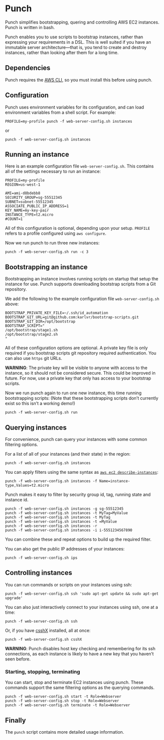 # Punch

Punch simplifies bootstrapping, quering and controlling AWS EC2 instances. Punch is written in bash.

Punch enables you to use scripts to bootstrap instances, rather than expressing your requirements in a DSL. This is well suited if you have an immutable server architecture—that is, you tend to create and destroy instances, rather than looking after them for a long time.

## Dependencies

Punch requires the [AWS CLI](https://aws.amazon.com/cli/), so you must install this before using punch.

## Configuration

Punch uses environment variables for its configuration, and can load environment variables from a shell script. For example:

```
PROFILE=my-profile punch -f web-server-config.sh instances
```

or

```
punch -f web-server-config.sh instances
```

## Running an instance

Here is an example configuration file `web-server-config.sh`. This contains all of the settings necessary to run an instance:
```
PROFILE=my-profile
REGION=us-west-1

AMI=ami-d8bdebb8
SECURITY_GROUP=sg-55512345
SUBNET=subnet-55512345
ASSOCIATE_PUBLIC_IP_ADDRESS=1
KEY_NAME=my-key-pair
INSTANCE_TYPE=t2.micro
#COUNT=1
```

All of this configuration is optional, depending upon your setup. `PROFILE` refers to a profile configured using `aws configure`.

Now we run punch to run three new instances:
```
punch -f web-server-config.sh run -c 3
```

## Bootstrapping an instance

Bootstrapping an instance involves running scripts on startup that setup the instance for use. Punch supports downloading bootstrap scripts from a Git repository.

We add the following to the example configuration file `web-server-config.sh` above:
```
BOOTSTRAP_PRIVATE_KEY_FILE=~/.ssh/id_automation
BOOTSTRAP_GIT_URL=git@github.com:karlvr/bootstrap-scripts.git
BOOTSTRAP_GIT_DIR=/opt/bootstrap
BOOTSTRAP_SCRIPT="
/opt/bootstrap/stage1.sh
/opt/bootstrap/stage2.sh
"
```

All of these configuration options are optional. A private key file is only required if you bootstrap scripts git repository required authentication. You can also use `https` git URLs.

**WARNING**: The private key will be visible to anyone with access to the instance, so it should not be considered secure. This could be improved in future. For now, use a private key that only has access to your bootstrap scripts.

Now we run punch again to run one new instance, this time running bootstrapping scripts: (Note that these bootstrapping scripts don’t currently exist so this isn’t a working demo!)
```
punch -f web-server-config.sh run
```

## Querying instances

For convenience, punch can query your instances with some common filtering options.

For a list of all of your instances (and their state) in the region:
```
punch -f web-server-config.sh instances
```

You can apply filters using the same syntax as [`aws ec2 describe-instances`](http://docs.aws.amazon.com/cli/latest/reference/ec2/describe-instances.html):
```
punch -f web-server-config.sh instances -f Name=instance-type,Values=t2.micro
```

Punch makes it easy to filter by security group id, tag, running state and instance id.
```
punch -f web-server-config.sh instances -g sg-55512345
punch -f web-server-config.sh instances -t MyTag=MyValue
punch -f web-server-config.sh instances -t MyTag
punch -f web-server-config.sh instances -t =MyValue
punch -f web-server-config.sh instances -r
punch -f web-server-config.sh instances -i i-5551234567890
```

You can combine these and repeat options to build up the required filter.

You can also get the public IP addresses of your instances:
```
punch -f web-server-config.sh ips
```

## Controlling instances

You can run commands or scripts on your instances using ssh:
```
punch -f web-server-config.sh ssh 'sudo apt-get update && sudo apt-get upgrade'
```

You can also just interactively connect to your instances using ssh, one at a time:
```
punch -f web-server-config.sh ssh
```

Or, if you have [csshX](https://github.com/brockgr/csshx) installed, all at once:
```
punch -f web-server-config.sh csshX
```

**WARNING**: Punch disables host key checking and remembering for its ssh connections, as each instance is likely to have a new key that you haven’t seen before.

### Starting, stopping, terminating

You can start, stop and terminate EC2 instances using punch. These commands support the same filtering options as the querying commands.

```
punch -f web-server-config.sh start -t Role=Webserver
punch -f web-server-config.sh stop -t Role=Webserver
punch -f web-server-config.sh terminate -t Role=Webserver
```

## Finally

The `punch` script contains more detailed usage information.

